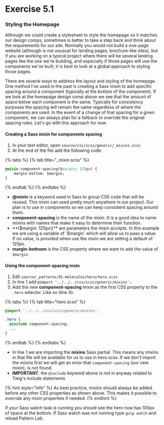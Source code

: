 # Exercise 5.1

### Styling the Homepage

Although we could create a stylesheet to style the homepage so it matches our design comps, sometimes is better to take a step back and think about the requirements for our site.  Normally you would not build a one-page website \(although is not unusual for landing pages, brochure-like sites\), but if you are working on a typical project where there will be several landing pages like the one we're building, and especially if those pages will use the components we've built, it is best to look at a global approach to styling those pages.

There are several ways to address the layout and styling of the homepage.  One method I've used in the past is creating a Sass mixin to add specific spacing around a component \(typically at the bottom of the component\).  If we look at the homepage design comp above we see that the amount of space below each component is the same.  Typically for consistency purposes the spacing will remain the same regardless of where the components are used.  In the event of a change of that spacing for a given component, we can always plan for a fallback to override the original spacing rules.  Let's go with this approach for now.

#### Creating a Sass mixin for components spacing

1. In your text editor, open `source/css/scss/generic/_mixins.scss`
2. At the end of the file add the following code:

{% tabs %}
{% tab title="\_mixin.scss" %}
```css
@mixin component-spacing($margin: 125px) {
	margin-bottom: $margin;
}
```
{% endtab %}
{% endtabs %}

* **@mixin** is a keyword used in Sass to group CSS code that will be reused.  This mixin can used pretty much anywhere in our project.  Our plan is to use in components so we can keep consistent spacing around them.
* **component-spacing** is the name of the mixin.  It is a good idea to name mixins with names that make it easy to determine their function.
* **\($margin: 125px\)** are parameters the mixin accepts.  In this example we are using a variable of `$margin` which will allow us to pass a value.  If no value, is provided when use the mixin we are setting a default of 125px.
* **margin-bottoom** is the CSS property where we want to add the value of `$margin`. 

#### Using the component-spacing mxin

1. Edit `source/_patterns/01-molecules/hero/hero.scss`
2. In line 1 add `@import '../../../css/scss/generic/mixins';`
3. Add the new **component-spacing** mixin as the first CSS property to the `.hero` selector.  Like so \(line 4\):

{% tabs %}
{% tab title="hero.scss" %}
```css
@import '../../../css/scss/generic/mixins';

.hero {
  @include component-spacing;
  ...
}
```
{% endtab %}
{% endtabs %}

* In line 1 we are importing the **mixins** Sass partial.  This means any mixins in that file will be available for us to use in hero.scss.  If we don't import the mixins first we will get an error that `component-spacing` \(our new mixin\), is not found.
* **IMPORTANT**: the `@include` keyword above is not in anyway related to Twig's include statements

{% hint style="info" %}
As best practice, mixins should always be added before any other CSS properties as shown above.  This makes it possible to override any mixin properties if needed.
{% endhint %}

If your Sass watch task is running you should see the hero now has 100px of space at the bottom.  If Sass watch was not running type `gulp watch` and reload Pattern Lab.


